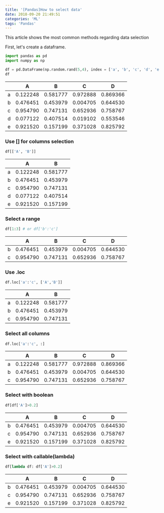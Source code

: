 ```yaml
---
title: '[Pandas]How to select data'
date: 2018-09-20 21:49:51
categories: 'ML'
tags: 'Pandas'
---
```


This article shows the most common methods regarding data selection

<!--more-->

First, let's create a dataframe.

```python
import pandas as pd
import numpy as np

df = pd.DataFrame(np.random.rand(5,4), index = ['a', 'b', 'c', 'd', 'e'], columns= ['A', 'B', 'C', 'D'])
df
```

|      | A        | B        | C        | D        |
| ---- | -------- | -------- | -------- | -------- |
| a    | 0.122248 | 0.581777 | 0.972888 | 0.869366 |
| b    | 0.476451 | 0.453979 | 0.004705 | 0.644530 |
| c    | 0.954790 | 0.747131 | 0.652936 | 0.758767 |
| d    | 0.077122 | 0.407514 | 0.019102 | 0.553546 |
| e    | 0.921520 | 0.157199 | 0.371028 | 0.825792 |

### Use [] for columns selection

```python
df[['A', 'B']]
```

|      | A        | B        |
| ---- | -------- | -------- |
| a    | 0.122248 | 0.581777 |
| b    | 0.476451 | 0.453979 |
| c    | 0.954790 | 0.747131 |
| d    | 0.077122 | 0.407514 |
| e    | 0.921520 | 0.157199 |

### Select a range

```python
df[1:3] # or df['b':'c']
```

|      | A        | B        | C        | D        |
| ---- | -------- | -------- | -------- | -------- |
| b    | 0.476451 | 0.453979 | 0.004705 | 0.644530 |
| c    | 0.954790 | 0.747131 | 0.652936 | 0.758767 |

### Use .loc 

```python
df.loc['a':'c', ['A','B']]
```

|      | A        | B        |
| ---- | -------- | -------- |
| a    | 0.122248 | 0.581777 |
| b    | 0.476451 | 0.453979 |
| c    | 0.954790 | 0.747131 |

###  Select all columns

```python
df.loc['a':'c', :]
```

|      | A        | B        | C        | D        |
| ---- | -------- | -------- | -------- | -------- |
| a    | 0.122248 | 0.581777 | 0.972888 | 0.869366 |
| b    | 0.476451 | 0.453979 | 0.004705 | 0.644530 |
| c    | 0.954790 | 0.747131 | 0.652936 | 0.758767 |

### Select with boolean

```python
df[df['A']>0.2]
```

|      | A        | B        | C        | D        |
| ---- | -------- | -------- | -------- | -------- |
| b    | 0.476451 | 0.453979 | 0.004705 | 0.644530 |
| c    | 0.954790 | 0.747131 | 0.652936 | 0.758767 |
| e    | 0.921520 | 0.157199 | 0.371028 | 0.825792 |

### Select with callable(lambda)

```python
df[lambda df: df['A']>0.2]
```

|      | A        | B        | C        | D        |
| ---- | -------- | -------- | -------- | -------- |
| b    | 0.476451 | 0.453979 | 0.004705 | 0.644530 |
| c    | 0.954790 | 0.747131 | 0.652936 | 0.758767 |
| e    | 0.921520 | 0.157199 | 0.371028 | 0.825792 |

